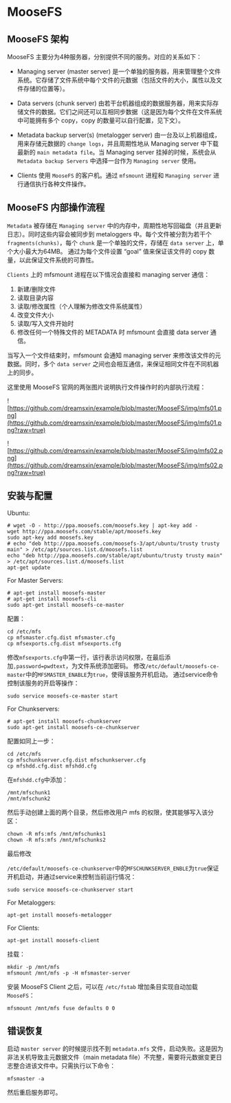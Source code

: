 # MooseFS

## MooseFS 架构

MooseFS 主要分为4种服务器，分别提供不同的服务。对应的关系如下：

- Managing server (master server)
是一个单独的服务器，用来管理整个文件系统。它存储了文件系统中每个文件的元数据（包括文件的大小，属性以及文件存储的位置等）。

- Data servers (chunk server)
由若干台机器组成的数据服务器，用来实际存储文件的数据。它们之间还可以互相同步数据（这是因为每个文件在文件系统中可能拥有多个 copy，copy 的数量可以自行配置，见下文）。

- Metadata backup server(s) (metalogger server)
由一台及以上机器组成，用来存储元数据的 `change logs`，并且周期性地从 Managing server 中下载最新的 `main metadata file`。当 Managing server 挂掉的时候，系统会从 `Metadata backup Servers` 中选择一台作为 `Managing server` 使用。

- Clients
使用 `MooseFS` 的客户机。通过 `mfsmount` 进程和 `Managing server` 进行通信执行各种文件操作。

## MooseFS 内部操作流程

`Metadata` 被存储在 `Managing server` 中的内存中，周期性地写回磁盘（并且更新日志）。同时这些内容会被同步到 metaloggers 中。每个文件被分割为若干个 `fragments(chunks)`，每个 `chunk` 是一个单独的文件，存储在 `data server` 上，单个大小最大为64MB。 通过为每个文件设置 “goal” 值来保证该文件的 copy 数量，以此保证文件系统的可靠性。

`Clients` 上的 mfsmount 进程在以下情况会直接和 managing server 通信： 
1. 新建/删除文件 
2. 读取目录内容 
3. 读取/修改属性（个人理解为修改文件系统属性）
4. 改变文件大小 
5. 读取/写入文件开始时 
6. 修改任何一个特殊文件的 METADATA 时 mfsmount 会直接 data server 通信。

当写入一个文件结束时，mfsmount 会通知 managing server 来修改该文件的元数据。同时，多个 `data server` 之间也会相互通信，来保证相同文件在不同机器上的同步。

这里使用 MooseFS 官网的两张图片说明执行文件操作时的内部执行流程：

![https://github.com/dreamsxin/example/blob/master/MooseFS/img/mfs01.png](https://github.com/dreamsxin/example/blob/master/MooseFS/img/mfs01.png?raw=true)

![https://github.com/dreamsxin/example/blob/master/MooseFS/img/mfs02.png](https://github.com/dreamsxin/example/blob/master/MooseFS/img/mfs02.png?raw=true)

## 安装与配置

Ubuntu:
```shell
# wget -O - http://ppa.moosefs.com/moosefs.key | apt-key add -
wget http://ppa.moosefs.com/stable/apt/moosefs.key
sudo apt-key add moosefs.key
# echo "deb http://ppa.moosefs.com/moosefs-3/apt/ubuntu/trusty trusty main" > /etc/apt/sources.list.d/moosefs.list
echo "deb http://ppa.moosefs.com/stable/apt/ubuntu/trusty trusty main" > /etc/apt/sources.list.d/moosefs.list
apt-get update
```

For Master Servers:
```shell
# apt-get install moosefs-master
# apt-get install moosefs-cli
sudo apt-get install moosefs-ce-master
```
配置：
```shell
cd /etc/mfs
cp mfsmaster.cfg.dist mfsmaster.cfg
cp mfsexports.cfg.dist mfsexports.cfg
```

修改`mfsexports.cfg`中第一行，该行表示访问权限，在最后添加`,password=pwdtext`，为文件系统添加密码。
修改`/etc/default/moosefs-ce-master`中的`MFSMASTER_ENABLE`为`true`，使得该服务开机启动。
通过service命令控制该服务的开启等操作：
```shell
sudo service moosefs-ce-master start
```

For Chunkservers:
```shell
# apt-get install moosefs-chunkserver
sudo apt-get install moosefs-ce-chunkserver
```
配置如同上一步：
```shell
cd /etc/mfs
cp mfschunkserver.cfg.dist mfschunkserver.cfg
cp mfshdd.cfg.dist mfshdd.cfg
```
在`mfshdd.cfg`中添加：
```text
/mnt/mfschunk1
/mnt/mfschunk2
```
然后手动创建上面的两个目录，然后修改用户 mfs 的权限，使其能够写入该分区：
```shell
chown -R mfs:mfs /mnt/mfschunks1
chown -R mfs:mfs /mnt/mfschunks2
```
最后修改

`/etc/default/moosefs-ce-chunkserver`中的`MFSCHUNKSERVER_ENBLE`为`true`保证开机启动，并通过service来控制当前运行情况：
```shell
sudo service moosefs-ce-chunkserver start
```

For Metaloggers:
```shell
apt-get install moosefs-metalogger
```

For Clients:
```shell
apt-get install moosefs-client
```
挂载：
```shell
mkdir -p /mnt/mfs
mfsmount /mnt/mfs -p -H mfsmaster-server
```

安装 MooseFS Client 之后，可以在 `/etc/fstab` 增加条目实现自动加载`MooseFS`：
```text
mfsmount /mnt/mfs fuse defaults 0 0
```

## 错误恢复

启动 `master server` 的时候提示找不到 `metadata.mfs` 文件，启动失败。这是因为非法关机导致主元数据文件（main metadata file）不完整，需要将元数据变更日志整合进该文件中。只需执行以下命令：

```shell
mfsmaster -a
```
然后重启服务即可。